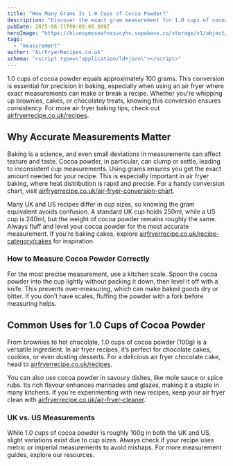 ```yaml
---
title: "How Many Grams Is 1.0 Cups of Cocoa Powder?"
description: "Discover the exact gram measurement for 1.0 cups of cocoa powder for perfect baking results every time."
pubDate: 2025-08-11T00:00:00.000Z
heroImage: "https://klueoymssxwfnxsvcyhv.supabase.co/storage/v1/object/public/md/how-many-grams-is-1-cup-cocoa-powder-81a9fbf0.webp"
tags:
  - "measurement"
author: "AirFryerRecipes.co.uk"
schema: "<script type=\"application/ld+json\"></script>"
---
```


<p>1.0 cups of cocoa powder equals approximately 100 grams. This conversion is essential for precision in baking, especially when using an air fryer where exact measurements can make or break a recipe. Whether you're whipping up brownies, cakes, or chocolatey treats, knowing this conversion ensures consistency. For more air fryer baking tips, check out <a href=https://www.airfryerrecipe.co.uk/recipes>airfryerrecipe.co.uk/recipes</a>.</p>  

<h2>Why Accurate Measurements Matter</h2>  
<p>Baking is a science, and even small deviations in measurements can affect texture and taste. Cocoa powder, in particular, can clump or settle, leading to inconsistent cup measurements. Using grams ensures you get the exact amount needed for your recipe. This is especially important in air fryer baking, where heat distribution is rapid and precise. For a handy conversion chart, visit <a href=https://www.airfryerrecipe.co.uk/air-fryer-conversion-chart>airfryerrecipe.co.uk/air-fryer-conversion-chart</a>.</p>  

<p>Many UK and US recipes differ in cup sizes, so knowing the gram equivalent avoids confusion. A standard UK cup holds 250ml, while a US cup is 240ml, but the weight of cocoa powder remains roughly the same. Always fluff and level your cocoa powder for the most accurate measurement. If you're baking cakes, explore <a href=https://www.airfryerrecipe.co.uk/recipe-category/cakes>airfryerrecipe.co.uk/recipe-category/cakes</a> for inspiration.</p>  

<h3>How to Measure Cocoa Powder Correctly</h3>  
<p>For the most precise measurement, use a kitchen scale. Spoon the cocoa powder into the cup lightly without packing it down, then level it off with a knife. This prevents over-measuring, which can make baked goods dry or bitter. If you don’t have scales, fluffing the powder with a fork before measuring helps.</p>  

<h2>Common Uses for 1.0 Cups of Cocoa Powder</h2>  
<p>From brownies to hot chocolate, 1.0 cups of cocoa powder (100g) is a versatile ingredient. In air fryer recipes, it’s perfect for chocolate cakes, cookies, or even dusting desserts. For a delicious air fryer chocolate cake, head to <a href=https://www.airfryerrecipe.co.uk/recipes>airfryerrecipe.co.uk/recipes</a>.</p>  

<p>You can also use cocoa powder in savoury dishes, like mole sauce or spice rubs. Its rich flavour enhances marinades and glazes, making it a staple in many kitchens. If you're experimenting with new recipes, keep your air fryer clean with <a href=https://www.airfryerrecipe.co.uk/air-fryer-cleaner>airfryerrecipe.co.uk/air-fryer-cleaner</a>.</p>  

<h3>UK vs. US Measurements</h3>  
<p>While 1.0 cups of cocoa powder is roughly 100g in both the UK and US, slight variations exist due to cup sizes. Always check if your recipe uses metric or imperial measurements to avoid mishaps. For more measurement guides, explore our resources.</p>